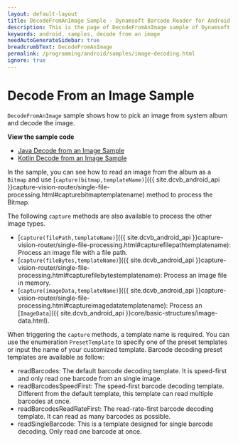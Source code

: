 ```yaml
---
layout: default-layout
title: DecodeFromAnImage Sample - Dynamsoft Barcode Reader for Android
description: This is the page of DecodeFromAnImage sample of Dynamsoft Barcode Reader for Android SDK.
keywords: android, samples, decode from an image
needAutoGenerateSidebar: true
breadcrumbText: DecodeFromAnImage
permalink: /programming/android/samples/image-decoding.html
ignore: true
---
```


# Decode From an Image Sample

`DecodeFromAnImage` sample shows how to pick an image from system album and decode the image.

**View the sample code**

* <a href="https://github.com/Dynamsoft/barcode-reader-mobile-samples/tree/main/android/HelloWorld/DecodeFromAnImage/" target="_blank">Java Decode from an Image Sample</a>
* <a href="https://github.com/Dynamsoft/barcode-reader-mobile-samples/tree/main/android/HelloWorld/DecodeFromAnImageKt/" target="_blank">Kotlin Decode from an Image Sample</a>

In the sample, you can see how to read an image from the album as a `Bitmap` and use [`capture(bitmap,templateName)`]({{ site.dcvb_android_api }}capture-vision-router/single-file-processing.html#capturebitmaptemplatename) method to process the Bitmap.

The following `capture` methods are also available to process the other image types.

* [`capture(filePath,templateName)`]({{ site.dcvb_android_api }}capture-vision-router/single-file-processing.html#capturefilepathtemplatename): Process an image file with a file path.
* [`capture(fileBytes,templateName)`]({{ site.dcvb_android_api }}capture-vision-router/single-file-processing.html#capturefilebytestemplatename): Process an image file in memory.
* [`capture(imageData,templateName)`]({{ site.dcvb_android_api }}capture-vision-router/single-file-processing.html#captureimagedatatemplatename): Process an [`ImageData`]({{ site.dcvb_android_api }}core/basic-structures/image-data.html).

When triggering the `capture` methods, a template name is required. You can use the enumeration `PresetTemplate` to specify one of the preset templates or input the name of your customized template. Barcode decoding preset templates are available as follow:

* readBarcodes: The default barcode decoding template. It is speed-first and only read one barcode from an single image.
* readBarcodesSpeedFirst: The speed-first barcode decoding template. Different from the default template, this template can read multiple barcodes at once.
* readBarcodesReadRateFirst: The read-rate-first barcode decoding template. It can read as many barcodes as possible.
* readSingleBarcode: This is a template designed for single barcode decoding. Only read one barcode at once.
